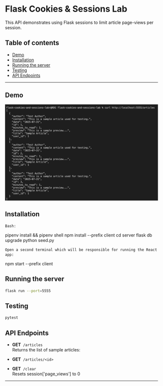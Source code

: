 # Flask Cookies & Sessions Lab

This API demonstrates using Flask sessions to limit article page-views per session.

## Table of contents

- [Demo](#demo)
- [Installation](#installation)
- [Running the server](#running-the-server)  
- [Testing](#testing)
- [API Endpoints](#api-endpoints)  

---

## Demo

![Demo](demo.png)

## Installation  

    Bash:
pipenv install && pipenv shell
npm install --prefix client
cd server
flask db upgrade
python seed.py

    Open a second terminal which will be responsible for running the React app:

npm start --prefix client

## Running the server

```bash
flask run --port=5555
```

## Testing

```bash
pytest
```

## API Endpoints

- **GET** `/articles`  
Returns the list of sample articles:

- **GET** `/articles/<id>`  

- **GET** `/clear`  
  Resets session['page_views'] to 0

---
